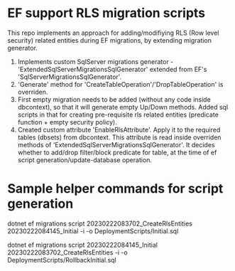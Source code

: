 # EF support RLS migration scripts
This repo implements an approach for adding/modifiying RLS (Row level security) related entities during EF migrations, by extending migration generator.

1. Implements custom SqlServer migrations generator - 'ExtendedSqlServerMigrationsSqlGenerator' extended from EF's 'SqlServerMigrationsSqlGenerator'.
2. 'Generate' method for 'CreateTableOperation'/'DropTableOperation' is overriden.
3. First empty migration needs to be added (without any code inside dbcontext), so that it will generate empty Up/Down methods. Added sql scripts in that for creating pre-requisite rls related entities (predicate function + empty security policy).
4. Created custom attribute 'EnableRlsAttribute'. Apply it to the required tables (dbsets) from dbcontext. This attribute is read inside overriden methods of 'ExtendedSqlServerMigrationsSqlGenerator'. It decides whether to add/drop filter/block predicate for table, at the time of ef script generation/update-database operation.

# Sample helper commands for script generation

dotnet ef migrations script 20230222083702_CreateRlsEntities 20230222084145_Initial -i -o DeploymentScripts/Initial.sql

dotnet ef migrations script 20230222084145_Initial 20230222083702_CreateRlsEntities -i -o DeploymentScripts/RollbackInitial.sql
